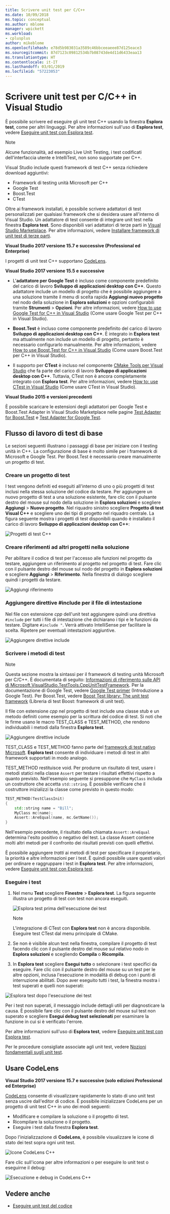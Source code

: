 ```yaml
---
title: Scrivere unit test per C/C++
ms.date: 10/09/2018
ms.topic: conceptual
ms.author: mblome
manager: wpickett
ms.workload:
- cplusplus
author: mikeblome
ms.openlocfilehash: e78d5b983031a3589c46bbceeaeee87d125eace3
ms.sourcegitcommit: 87d7123c09812534b7b08743de4d11d6433eaa13
ms.translationtype: HT
ms.contentlocale: it-IT
ms.lasthandoff: 03/01/2019
ms.locfileid: "57223053"
---
```

# <a name="write-unit-tests-for-cc-in-visual-studio"></a>Scrivere unit test per C/C++ in Visual Studio

È possibile scrivere ed eseguire gli unit test C++ usando la finestra **Esplora test**, come per altri linguaggi. Per altre informazioni sull'uso di **Esplora test**, vedere [Eseguire unit test con Esplora test](run-unit-tests-with-test-explorer.md).

> [!NOTE]
> Alcune funzionalità, ad esempio Live Unit Testing, i test codificati dell'interfaccia utente e IntelliTest, non sono supportate per C++.

Visual Studio include questi framework di test C++ senza richiedere download aggiuntivi:

- Framework di testing unità Microsoft per C++
- Google Test
- Boost.Test
- CTest

Oltre ai framework installati, è possibile scrivere adattatori di test personalizzati per qualsiasi framework che si desidera usare all'interno di Visual Studio. Un adattatore di test consente di integrare unit test nella finestra **Esplora test**. Sono disponibili vari adattatori di terze parti in [Visual Studio Marketplace](https://marketplace.visualstudio.com). Per altre informazioni, vedere [Installare framework di unit test di terze parti](install-third-party-unit-test-frameworks.md).

**Visual Studio 2017 versione 15.7 e successive (Professional ed Enterprise)**

I progetti di unit test C++ supportano [CodeLens](../ide/find-code-changes-and-other-history-with-codelens.md).

**Visual Studio 2017 versione 15.5 e successive**

- L'**adattatore per Google Test** è incluso come componente predefinito del carico di lavoro **Sviluppo di applicazioni desktop con C++**. Questo adattatore include un modello di progetto che è possibile aggiungere a una soluzione tramite il menu di scelta rapida **Aggiungi nuovo progetto** nel nodo della soluzione in **Esplora soluzioni** e opzioni configurabili tramite **Strumenti** > **Opzioni**. Per altre informazioni, vedere [How to use Google Test for C++ in Visual Studio](how-to-use-google-test-for-cpp.md) (Come usare Google Test per C++ in Visual Studio).

- **Boost.Test** è incluso come componente predefinito del carico di lavoro **Sviluppo di applicazioni desktop con C++**. È integrato in **Esplora test** ma attualmente non include un modello di progetto, pertanto è necessario configurarlo manualmente. Per altre informazioni, vedere [How to use Boost.Test for C++ in Visual Studio](how-to-use-boost-test-for-cpp.md) (Come usare Boost.Test per C++ in Visual Studio).

- Il supporto per **CTest** è incluso nel componente [CMake Tools per Visual Studio](/cpp/ide/cmake-tools-for-visual-cpp) che fa parte del carico di lavoro **Sviluppo di applicazioni desktop con C++**. Tuttavia, CTest non è ancora completamente integrato con **Esplora test**. Per altre informazioni, vedere [How to: use CTest in Visual Studio](how-to-use-ctest-for-cpp.md) (Come usare CTest in Visual Studio).

**Visual Studio 2015 e versioni precedenti**

È possibile scaricare le estensioni degli adattatori per Google Test e Boost.Test Adapter in Visual Studio Marketplace nelle pagine [Test Adapter for Boost.Test](https://marketplace.visualstudio.com/items?itemName=VisualCPPTeam.TestAdapterforBoostTest) e [Test Adapter for Google Test](https://marketplace.visualstudio.com/items?itemName=VisualCPPTeam.TestAdapterforGoogleTest).

## <a name="basic-test-workflow"></a>Flusso di lavoro di test di base

Le sezioni seguenti illustrano i passaggi di base per iniziare con il testing unità in C++. La configurazione di base è molto simile per i framework di Microsoft e Google Test. Per Boost.Test è necessario creare manualmente un progetto di test.

### <a name="create-a-test-project"></a>Creare un progetto di test

I test vengono definiti ed eseguiti all'interno di uno o più progetti di test inclusi nella stessa soluzione del codice da testare. Per aggiungere un nuovo progetto di test a una soluzione esistente, fare clic con il pulsante destro del mouse sul nodo della soluzione in **Esplora soluzioni** e scegliere **Aggiungi** > **Nuovo progetto**. Nel riquadro sinistro scegliere **Progetto di test Visual C++** e scegliere uno dei tipi di progetto nel riquadro centrale. La figura seguente mostra i progetti di test disponibili quando è installato il carico di lavoro **Sviluppo di applicazioni desktop con C++**:

![Progetti di test C++](media/cpp-new-test-project.png)

### <a name="create-references-to-other-projects-in-the-solution"></a>Creare riferimenti ad altri progetti nella soluzione

Per abilitare il codice di test per l'accesso alle funzioni nel progetto da testare, aggiungere un riferimento al progetto nel progetto di test. Fare clic con il pulsante destro del mouse sul nodo del progetto in **Esplora soluzioni** e scegliere **Aggiungi** > **Riferimento**. Nella finestra di dialogo scegliere quindi i progetti da testare.

![Aggiungi riferimento](media/cpp-add-ref-test-project.png)

### <a name="add-include-directives-for-header-files"></a>Aggiungere direttive #include per il file di intestazione

Nel file con estensione *cpp* dell'unit test aggiungere quindi una direttiva `#include` per tutti i file di intestazione che dichiarano i tipi e le funzioni da testare. Digitare `#include "`. Verrà attivato IntelliSense per facilitare la scelta. Ripetere per eventuali intestazioni aggiuntive.

![Aggiungere direttive include](media/cpp-add-includes-test-project.png)

### <a name="write-test-methods"></a>Scrivere i metodi di test

> [!NOTE]
> Questa sezione mostra la sintassi per il framework di testing unità Microsoft per C/C++. È documentata di seguito: [Informazioni di riferimento sulle API di Microsoft.VisualStudio.TestTools.CppUnitTestFramework](microsoft-visualstudio-testtools-cppunittestframework-api-reference.md). Per la documentazione di Google Test, vedere [Google Test primer](https://github.com/google/googletest/blob/master/googletest/docs/primer.md) (Introduzione a Google Test). Per Boost.Test, vedere [Boost Test library: The unit test framework](http://www.boost.org/doc/libs/1_46_0/libs/test/doc/html/utf.html) (Libreria di test Boost: framework di unit test).

Il file con estensione *cpp* nel progetto di test include una classe stub e un metodo definiti come esempio per la scrittura del codice di test. Si noti che le firme usano le macro TEST_CLASS e TEST_METHOD, che rendono individuabili i metodi dalla finestra **Esplora test**.

![Aggiungere direttive include](media/cpp-write-test-methods.png)

TEST_CLASS e TEST_METHOD fanno parte del [framework di test nativo Microsoft](microsoft-visualstudio-testtools-cppunittestframework-api-reference.md). **Esplora test** consente di individuare i metodi di test in altri framework supportati in modo analogo.

TEST_METHOD restituisce void. Per produrre un risultato di test, usare i metodi statici nella classe `Assert` per testare i risultati effettivi rispetto a quanto previsto. Nell'esempio seguente si presuppone che `MyClass` includa un costruttore che accetta `std::string`. È possibile verificare che il costruttore inizializzi la classe come previsto in questo modo:

```cpp
TEST_METHOD(TestClassInit)
{
    std::string name = "Bill";
    MyClass mc(name);
    Assert::AreEqual(name, mc.GetName());
}
```

Nell'esempio precedente, il risultato della chiamata `Assert::AreEqual` determina l'esito positivo o negativo del test. La classe Assert contiene molti altri metodi per il confronto dei risultati previsti con quelli effettivi.

È possibile aggiungere *tratti* ai metodi di test per specificare il proprietario, la priorità e altre informazioni per i test. È quindi possibile usare questi valori per ordinare e raggruppare i test in **Esplora test**. Per altre informazioni, vedere [Eseguire unit test con Esplora test](run-unit-tests-with-test-explorer.md).

### <a name="run-the-tests"></a>Eseguire i test

1. Nel menu **Test** scegliere **Finestre** > **Esplora test**. La figura seguente illustra un progetto di test con test non ancora eseguiti.

   ![Esplora test prima dell'esecuzione dei test](media/cpp-test-explorer.png)

   > [!NOTE]
   > L'integrazione di CTest con **Esplora test** non è ancora disponibile. Eseguire test CTest dal menu principale di CMake.

1. Se non è visibile alcun test nella finestra, compilare il progetto di test facendo clic con il pulsante destro del mouse sul relativo nodo in **Esplora soluzioni** e scegliendo **Compila** o **Ricompila**.

1. In **Esplora test** scegliere **Esegui tutto** o selezionare i test specifici da eseguire. Fare clic con il pulsante destro del mouse su un test per le altre opzioni, inclusa l'esecuzione in modalità di debug con i punti di interruzione abilitati. Dopo aver eseguito tutti i test, la finestra mostra i test superati e quelli non superati:

![Esplora test dopo l'esecuzione dei test](media/cpp-test-explorer-passed.png)

Per i test non superati, il messaggio include dettagli utili per diagnosticare la causa. È possibile fare clic con il pulsante destro del mouse sul test non superato e scegliere **Esegui debug test selezionati** per esaminare la funzione in cui si è verificato l'errore.

Per altre informazioni sull'uso di **Esplora test**, vedere [Eseguire unit test con Esplora test](run-unit-tests-with-test-explorer.md).

Per le procedure consigliate associate agli unit test, vedere [Nozioni fondamentali sugli unit test](unit-test-basics.md).

## <a name="use-codelens"></a>Usare CodeLens

**Visual Studio 2017 versione 15.7 e successive (solo edizioni Professional ed Enterprise)**

[CodeLens](../ide/find-code-changes-and-other-history-with-codelens.md) consente di visualizzare rapidamente lo stato di uno unit test senza uscire dall'editor di codice. È possibile inizializzare CodeLens per un progetto di unit test C++ in uno dei modi seguenti:

- Modificare e compilare la soluzione o il progetto di test.
- Ricompilare la soluzione o il progetto.
- Eseguire i test dalla finestra **Esplora test**.

Dopo l'inizializzazione di **CodeLens**, è possibile visualizzare le icone di stato dei test sopra ogni unit test.

![Icone CodeLens C++](media/cpp-test-codelens-icons.png)

Fare clic sull'icona per altre informazioni o per eseguire lo unit test o eseguirne il debug:

![Esecuzione e debug in CodeLens C++](media/cpp-test-codelens-run-debug.png)

## <a name="see-also"></a>Vedere anche

- [Eseguire unit test del codice](unit-test-your-code.md)
